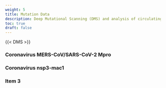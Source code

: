 ```yaml
---
weight: 5
title: Mutation Data
description: Deep Mutational Scanning (DMS) and analysis of circulating variants to identify potential resistance liabilities
toc: true
draft: false
---
```


{{< DMS >}}

### Coronavirus MERS-CoV/SARS-CoV-2 Mpro

### Coronavirus nsp3-mac1

### Item 3